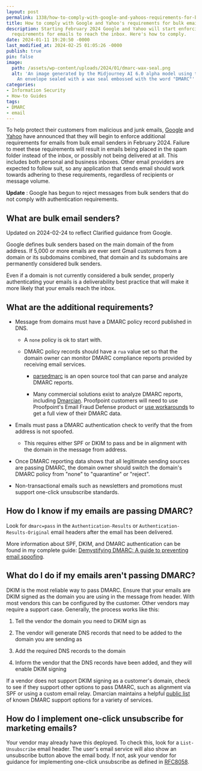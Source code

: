 ```yaml
---
layout: post
permalink: 1338/how-to-comply-with-google-and-yahoos-requirements-for-bulk-email-senders/
title: How to comply with Google and Yahoo's requirements for bulk email senders
description: Starting February 2024 Google and Yahoo will start enforcing additional
  requirements for emails to reach the inbox. Here's how to comply.
date: 2024-01-11 19:20:50 -0000
last_modified_at: 2024-02-25 01:05:26 -0000
publish: true
pin: false
image:
  path: /assets/wp-content/uploads/2024/01/dmarc-wax-seal.png
  alt: 'An image generated by the Midjourney AI 6.0 alpha model using the prompt:
    An envelope sealed with a wax seal embossed with the word "DMARC"'
categories:
- Information Security
- How-to Guides
tags:
- DMARC
- email
---
```

To help protect their customers from malicious and junk emails,
[Google](https://support.google.com/mail/answer/81126) and
[Yahoo](https://senders.yahooinc.com/best-practices/) have announced that they
will begin to enforce additional requirements for emails from bulk email
senders in February 2024. Failure to meet these requirements will result in
emails being placed in the spam folder instead of the inbox, or possibly not
being delivered at all. This includes both personal and business inboxes.
Other email providers are expected to follow suit, so any application that
sends email should work towards adhering to these requirements, regardless of
recipients or message volume.

**Update** : Google has begun to reject messages from bulk senders that do not
comply with authentication requirements.

## What are bulk email senders?

Updated on 2024-02-24 to reflect Clarified guidance from Google.

Google defines bulk senders based on the main domain of the from address. If
5,000 or more emails are ever sent Gmail customers from a domain or its
subdomains combined, that domain and its subdomains are permanently considered
bulk senders.

Even if a domain is not currently considered a bulk sender, properly
authenticating your emails is a deliverability best practice that will make it
more likely that your emails reach the inbox.

## What are the additional requirements?

* Message from domains must have a DMARC policy record published in DNS.

  * A `none` policy is ok to start with.

  * DMARC policy records should have a `rua` value set so that the domain owner can monitor DMARC compliance reports provided by receiving email services.

    * [parsedmarc](https://domainaware.github.io/parsedmarc/) is an open source tool that can parse and analyze DMARC reports.

    * Many commercial solutions exist to analyze DMARC reports, including [Dmarcian](https://dmarcian.com/). Proofpoint customers will need to use Proofpoint's Email Fraud Defense product or [use workarounds](https://seanthegeek.net/806/proofpoint-is-requiring-their-customers-to-pay-for-email-fraud-defense-to-get-aggregate-dmarc-data-from-their-own-gateways/) to get a full view of their DMARC data.

* Emails must pass a DMARC authentication check to verify that the from address is not spoofed.

  * This requires either SPF or DKIM to pass and be in alignment with the domain in the message from address.

* Once DMARC reporting data shows that all legitimate sending sources are passing DMARC, the domain owner should switch the domain's DMARC policy from "none" to "quarantine" or "reject".

* Non-transactional emails such as newsletters and promotions must support one-click unsubscribe standards.

## How do I know if my emails are passing DMARC?

Look for `dmarc=pass` in the `Authentication-Results` or
`Authentication-Results-Original` email headers after the email has been
delivered.

More information about SPF, DKIM, and DMARC authentication can be found in my
complete guide: [Demystifying DMARC: A guide to preventing email
spoofing](https://seanthegeek.net/459/demystifying-dmarc/).

## What do I do if my emails aren't passing DMARC?

DKIM is the most reliable way to pass DMARC. Ensure that your emails are DKIM
signed as the domain you are using in the message from header. With most
vendors this can be configured by the customer. Other vendors may require a
support case. Generally, the process works like this:

  1. Tell the vendor the domain you need to DKIM sign as

  2. The vendor will generate DNS records that need to be added to the domain you are sending as

  3. Add the required DNS records to the domain

  4. Inform the vendor that the DNS records have been added, and they will enable DKIM signing

If a vendor does not support DKIM signing as a customer's domain, check to see
if they support other options to pass DMARC, such as alignment via SPF or
using a custom email relay. Dmarcian maintains a helpful [public
list](https://dmarc.io/) of known DMARC support options for a variety of
services.

## How do I implement one-click unsubscribe for marketing emails?

Your vendor may already have this deployed. To check this, look for a `List-
Unsubscribe` email header. The user's email service will also show an
unsubscribe button above the email body. If not, ask your vendor for guidance
for implementing one-click unsubscribe as defined in
[RFC8058](https://datatracker.ietf.org/doc/html/rfc8058).
